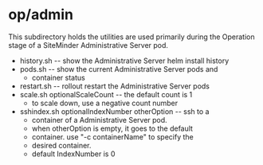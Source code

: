 # op/admin
This subdirectory holds the utilities are used primarily 
during the Operation stage of a SiteMinder Administrative Server pod.
* history.sh -- show the Administrative Server helm install history
* pods.sh -- show the current Administrative Server pods and 
	* container status
* restart.sh -- rollout restart the Administrative Server pods
* scale.sh optionalScaleCount -- the default count is 1
	* to scale down, use a negative count number
* sshindex.sh optionalIndexNumber otherOption -- ssh to a
	* container of a Administrative Server pod.
	* when otherOption is empty, it goes to the default
	* container. use "-c containerName" to specify the
	* desired container.
	* default IndexNumber is 0
